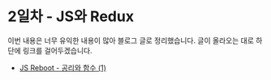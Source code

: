 # 2일차 - JS와 Redux

이번 내용은 너무 유익한 내용이 많아 블로그 글로 정리했습니다. 글이 올라오는 대로 하단에 링크를 걸어두겠습니다.

- [JS Reboot - 공리와 함수 (1)](https://velog.io/@cos/JS-Reboot-공리와-함수)